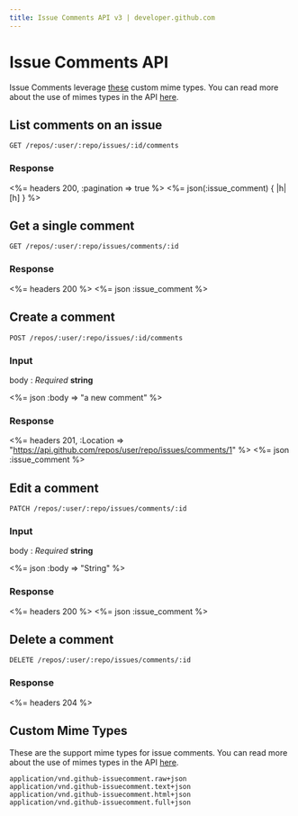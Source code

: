 ```yaml
---
title: Issue Comments API v3 | developer.github.com
---
```


# Issue Comments API

Issue Comments leverage [these](#custom-mime-types) custom mime types.
You can read more about the use of mimes types in the API
[here](/v3/mimes/).

## List comments on an issue

    GET /repos/:user/:repo/issues/:id/comments

### Response

<%= headers 200, :pagination => true %>
<%= json(:issue_comment) { |h| [h] } %>

## Get a single comment

    GET /repos/:user/:repo/issues/comments/:id

### Response

<%= headers 200 %>
<%= json :issue_comment %>

## Create a comment

    POST /repos/:user/:repo/issues/:id/comments

### Input

body
: _Required_ **string**

<%= json :body => "a new comment" %>

### Response

<%= headers 201,
      :Location =>
"https://api.github.com/repos/user/repo/issues/comments/1" %>
<%= json :issue_comment %>

## Edit a comment

    PATCH /repos/:user/:repo/issues/comments/:id

### Input

body
: _Required_ **string**

<%= json :body => "String" %>

### Response

<%= headers 200 %>
<%= json :issue_comment %>

## Delete a comment

    DELETE /repos/:user/:repo/issues/comments/:id

### Response

<%= headers 204 %>

## Custom Mime Types

These are the support mime types for issue comments. You can read more
about the use of mimes types in the API [here](/v3/mimes/).

    application/vnd.github-issuecomment.raw+json
    application/vnd.github-issuecomment.text+json
    application/vnd.github-issuecomment.html+json
    application/vnd.github-issuecomment.full+json
